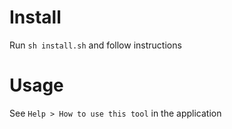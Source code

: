# Install 

Run `sh install.sh` and follow instructions

# Usage

See `Help > How to use this tool` in the application